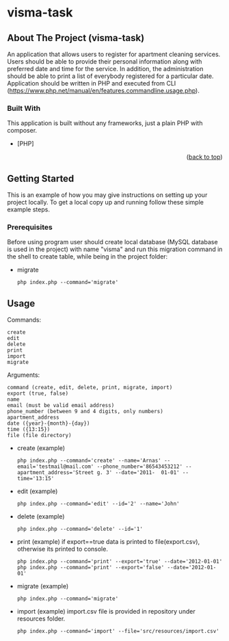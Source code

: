 # visma-task

<!-- ABOUT THE PROJECT -->

## About The Project (visma-task)

An application that allows users to register for apartment cleaning services. Users should be able to provide their personal information along with preferred date and time for the service. In addition, the administration should be able to print a list of everybody registered for a particular date. Application should be written in PHP and executed from CLI (https://www.php.net/manual/en/features.commandline.usage.php).


### Built With

This application is built without any frameworks, just a plain PHP with composer.

* [PHP]


<p align="right">(<a href="#top">back to top</a>)</p>



<!-- GETTING STARTED -->
## Getting Started

This is an example of how you may give instructions on setting up your project locally.
To get a local copy up and running follow these simple example steps.

### Prerequisites

Before using program user should create local database (MySQL database is used in the project) with name "visma" and run this migration command in the shell to create table, while being in the project folder:
* migrate
  ```
  php index.php --command='migrate'
  ```


<!-- USAGE EXAMPLES -->
## Usage

Commands:
 ```
create
edit
delete
print
import
migrate
 ```

Arguments:
  ```
command (create, edit, delete, print, migrate, import)
export (true, false)
name
email (must be valid email address)
phone_number (between 9 and 4 digits, only numbers)
apartment_address
date ({year}-{month}-{day})
time ({13:15})
file (file directory)
  ```

* create (example)
  ```
  php index.php --command='create' --name='Arnas' --email='testmail@mail.com' --phone_number='86543453212' --apartment_address='Street g. 3' --date='2011-	01-01' --time='13:15'
  ```

* edit (example)
  ```
  php index.php --command='edit' --id='2' --name='John' 
  ```

* delete (example)
  ```
  php index.php --command='delete' --id='1'
  ```

* print (example)
  if export==true data is printed to file(export.csv), otherwise its printed to console.
  ```
  php index.php --command='print' --export='true' --date='2012-01-01'
  php index.php --command='print' --export='false' --date='2012-01-01'
  ```

* migrate (example)
  ```
  php index.php --command='migrate'
  ```

* import (example)
  import.csv file is provided in repository under resources folder.
  ```
  php index.php --command='import' --file='src/resources/import.csv'
  ```


